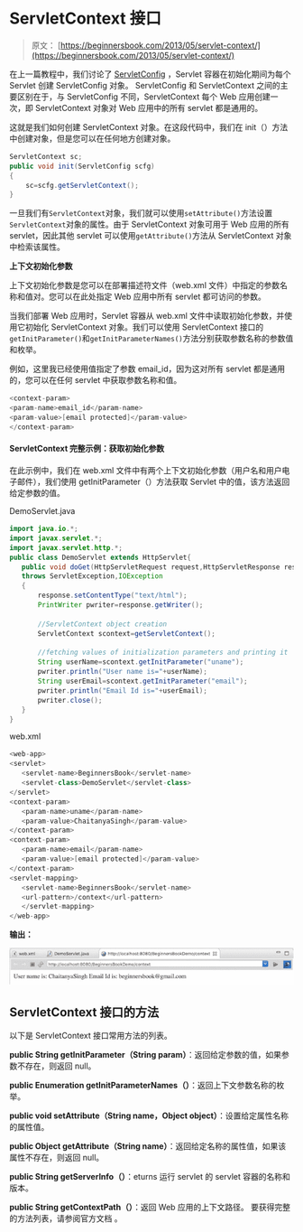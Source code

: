 # ServletContext 接口

> 原文： [https://beginnersbook.com/2013/05/servlet-context/](https://beginnersbook.com/2013/05/servlet-context/)

在上一篇教程中，我们讨论了 [ServletConfig](https://beginnersbook.com/2017/07/servletconfig-interface-with-example/) ，Servlet 容器在初始化期间为每个 Servlet 创建 ServletConfig 对象。 ServletConfig 和 ServletContext 之间的主要区别在于，与 ServletConfig 不同，ServletContext 每个 Web 应用创建一次，即 ServletContext 对象对 Web 应用中的所有 servlet 都是通用的。

这就是我们如何创建 ServletContext 对象。在这段代码中，我们在 init（）方法中创建对象，但是您可以在任何地方创建对象。

```java
ServletContext sc;
public void init(ServletConfig scfg)
{
    sc=scfg.getServletContext();
}
```

一旦我们有`ServletContext`对象，我们就可以使用`setAttribute()`方法设置`ServletContext`对象的属性。由于 ServletContext 对象可用于 Web 应用的所有 servlet，因此其他 servlet 可以使用`getAttribute()`方法从 ServletContext 对象中检索该属性。

**上下文初始化参数**

上下文初始化参数是您可以在部署描述符文件（web.xml 文件）中指定的参数名称和值对。您可以在此处指定 Web 应用中所有 servlet 都可访问的参数。

当我们部署 Web 应用时，Servlet 容器从 web.xml 文件中读取初始化参数，并使用它初始化 ServletContext 对象。我们可以使用 ServletContext 接口的`getInitParameter()`和`getInitParameterNames()`方法分别获取参数名称的参数值和枚举。

例如，这里我已经使用值指定了参数 email_id，因为这对所有 servlet 都是通用的，您可以在任何 servlet 中获取参数名称和值。

```java
<context-param>
<param-name>email_id</param-name>
<param-value>[email protected]</param-value>
</context-param>
```

#### ServletContext 完整示例：获取初始化参数

在此示例中，我们在 web.xml 文件中有两个上下文初始化参数（用户名和用户电子邮件），我们使用 getInitParameter（）方法获取 Servlet 中的值，该方法返回给定参数的值。

DemoServlet.java

```java
import java.io.*;
import javax.servlet.*;
import javax.servlet.http.*;
public class DemoServlet extends HttpServlet{
   public void doGet(HttpServletRequest request,HttpServletResponse response)
   throws ServletException,IOException
   {
       response.setContentType("text/html");
       PrintWriter pwriter=response.getWriter();

       //ServletContext object creation
       ServletContext scontext=getServletContext();

       //fetching values of initialization parameters and printing it
       String userName=scontext.getInitParameter("uname");
       pwriter.println("User name is="+userName);
       String userEmail=scontext.getInitParameter("email");
       pwriter.println("Email Id is="+userEmail);
       pwriter.close();
   }
}
```

web.xml

```java
<web-app>
<servlet>
   <servlet-name>BeginnersBook</servlet-name>
   <servlet-class>DemoServlet</servlet-class>
</servlet>
<context-param>
   <param-name>uname</param-name>
   <param-value>ChaitanyaSingh</param-value>
</context-param>
<context-param>
   <param-name>email</param-name>
   <param-value>[email protected]</param-value>
</context-param>
<servlet-mapping>
   <servlet-name>BeginnersBook</servlet-name>
   <url-pattern>/context</url-pattern>
   </servlet-mapping>
</web-app>
```

**输出：**

![ServletContext Output](img/3187850f4d12ebb8ece0113b4ac71dfd.jpg)

## ServletContext 接口的方法

以下是 ServletContext 接口常用方法的列表。

**public String getInitParameter（String param）**：返回给定参数的值，如果参数不存在，则返回 null。

**public Enumeration getInitParameterNames（）**：返回上下文参数名称的枚举。

**public void setAttribute（String name，Object object）**：设置给定属性名称的属性值。

**public Object getAttribute（String name）**：返回给定名称的属性值，如果该属性不存在，则返回 null。

**public String getServerInfo（）**：eturns 运行 servlet 的 servlet 容器的名称和版本。

**public String getContextPath（）**：返回 Web 应用的上下文路径。
要获得完整的方法列表，请参阅官方文档 [](https://docs.oracle.com/javaee/7/api/javax/servlet/ServletContext.html) 。